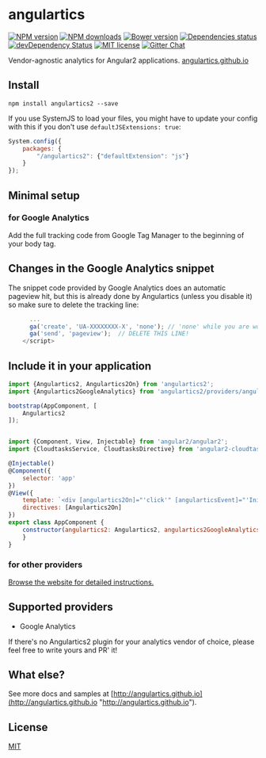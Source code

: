 # angulartics

[![NPM version][npm-image]][npm-url] [![NPM downloads][npm-downloads-image]][npm-downloads-url] [![Bower version][bower-image]][bower-url] [![Dependencies status][dep-status-image]][dep-status-url] [![devDependency Status](https://david-dm.org/angulartics/angulartics2/dev-status.svg)](https://david-dm.org/angulartics/angulartics2#info=devDependencies) [![MIT license][license-image]][license-url] [![Gitter Chat](https://img.shields.io/gitter/room/nwjs/nw.js.svg)](https://gitter.im/angulartics2)

Vendor-agnostic analytics for Angular2 applications. [angulartics.github.io](http://angulartics.github.io "Go to the website")

## Install

```shell
npm install angulartics2 --save
```

If you use SystemJS to load your files, you might have to update your config with this if you don't use `defaultJSExtensions: true`:
```js
System.config({
    packages: {
        "/angulartics2": {"defaultExtension": "js"}
    }
});
```

## Minimal setup

### for Google Analytics

Add the full tracking code from Google Tag Manager to the beginning of your body tag.

## Changes in the Google Analytics snippet

The snippet code provided by Google Analytics does an automatic pageview hit, but this is already done by Angulartics (unless you disable it) so make sure to delete the tracking line:

```js
      ...
      ga('create', 'UA-XXXXXXXX-X', 'none'); // 'none' while you are working on localhost
      ga('send', 'pageview');  // DELETE THIS LINE!
    </script>
```

## Include it in your application

```js
import {Angulartics2, Angulartics2On} from 'angulartics2';
import {Angulartics2GoogleAnalytics} from 'angulartics2/providers/angulartics2-google-analytics';

bootstrap(AppComponent, [
    Angulartics2
]);


import {Component, View, Injectable} from 'angular2/angular2';
import {CloudtasksService, CloudtasksDirective} from 'angular2-cloudtasks/angular2-cloudtasks';

@Injectable()
@Component({
    selector: 'app'
})
@View({
    template: `<div [angulartics2On]="'click'" [angularticsEvent]="'InitiateSearch'" [angularticsCategory]="'Search'"></div>`,
    directives: [Angulartics2On]
})
export class AppComponent {
    constructor(angulartics2: Angulartics2, angulartics2GoogleAnalytics: Angulartics2GoogleAnalytics) {
    }
}
```

### for other providers

[Browse the website for detailed instructions.](http://angulartics.github.io)

## Supported providers

* Google Analytics

If there's no Angulartics2 plugin for your analytics vendor of choice, please feel free to write yours and PR' it!

## What else?

See more docs and samples at [http://angulartics.github.io](http://angulartics.github.io "http://angulartics.github.io").

## License

[MIT](LICENSE)

[npm-image]: https://img.shields.io/npm/v/angulartics2.svg
[npm-url]: https://npmjs.org/package/angulartics2
[npm-downloads-image]: https://img.shields.io/npm/dm/angulartics2.svg
[npm-downloads-url]: https://npmjs.org/package/angulartics2
[bower-image]: https://img.shields.io/bower/v/angulartics2.svg
[bower-url]: http://bower.io/search/?q=angulartics2
[dep-status-image]: https://img.shields.io/david/angulartics/angulartics2.svg
[dep-status-url]: https://david-dm.org/angulartics/angulartics2
[license-image]: http://img.shields.io/badge/license-MIT-blue.svg
[license-url]: LICENSE
[slack-image]: https://angulartics2.herokuapp.com/badge.svg
[slack-url]: https://angulartics2.herokuapp.com